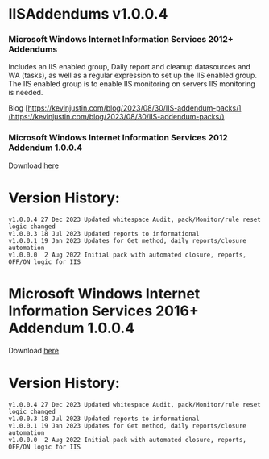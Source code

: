 # IISAddendums v1.0.0.4
### Microsoft Windows Internet Information Services 2012+ Addendums
Includes an IIS enabled group, Daily report and cleanup datasources and WA (tasks), as well as a regular expression to set up the IIS enabled group.  
The IIS enabled group is to enable IIS monitoring on servers IIS monitoring is needed.

Blog [https://kevinjustin.com/blog/2023/08/30/IIS-addendum-packs/](https://kevinjustin.com/blog/2023/08/30/IIS-addendum-packs/)


### Microsoft Windows Internet Information Services 2012 Addendum 1.0.0.4

Download [here](https://github.com/theKevinJustin/IISAddendums/blob/main/Microsoft.Windows.Internet.Information.Services.2012.Addendum.xml)

# Version History:
```
v1.0.0.4 27 Dec 2023 Updated whitespace Audit, pack/Monitor/rule reset logic changed
v1.0.0.3 18 Jul 2023 Updated reports to informational
v1.0.0.1 19 Jan 2023 Updates for Get method, daily reports/closure automation
v1.0.0.0  2 Aug 2022 Initial pack with automated closure, reports, OFF/ON logic for IIS
```

# Microsoft Windows Internet Information Services 2016+ Addendum 1.0.0.4

Download [here](https://github.com/theKevinJustin/IISAddendums/blob/main/Microsoft.Windows.Internet.Information.Services.2016.Addendum.xml)

# Version History:
```
v1.0.0.4 27 Dec 2023 Updated whitespace Audit, pack/Monitor/rule reset logic changed
v1.0.0.3 18 Jul 2023 Updated reports to informational
v1.0.0.1 19 Jan 2023 Updates for Get method, daily reports/closure automation
v1.0.0.0  2 Aug 2022 Initial pack with automated closure, reports, OFF/ON logic for IIS
```
